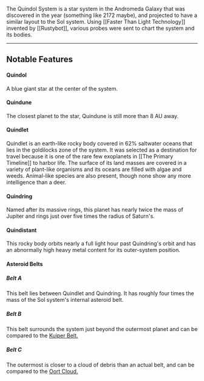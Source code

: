 The Quindol System is a star system in the Andromeda Galaxy that was discovered in the year (something like 2172 maybe), and projected to have a similar layout to the Sol system. Using [[Faster Than Light Technology]] invented by [[Rustybot]], various probes were sent to chart the system and its bodies.

---
## Notable Features

#### Quindol
A blue giant star at the center of the system. 

#### Quindune
The closest planet to the star, Quindune is still more than 8 AU away.

#### Quindlet
Quindlet is an earth-like rocky body covered in 62% saltwater oceans that lies in the goldilocks zone of the system. It was selected as a destination for travel because it is one of the rare few exoplanets in [[The Primary Timeline]] to harbor life. The surface of its land masses are covered in a variety of plant-like organisms and its oceans are filled with algae and weeds. Animal-like species are also present, though none show any more intelligence than a deer.

#### Quindring
Named after its massive rings, this planet has nearly twice the mass of Jupiter and rings just over five times the radius of Saturn's.

#### Quindistant
This rocky body orbits nearly a full light hour past Quindring's orbit and has an abnormally high heavy metal content for its outer-system position.
#### Asteroid Belts

##### Belt A
This belt lies between Quindlet and Quindring. It has roughly four times the mass of the Sol system's internal asteroid belt.
##### Belt B
This belt surrounds the system just beyond the outermost planet and can be compared to the [Kuiper Belt.](https://science.nasa.gov/solar-system/kuiper-belt/)
##### Belt C
The outermost is closer to a cloud of debris than an actual belt, and can be compared to the [Oort Cloud.](https://science.nasa.gov/solar-system/oort-cloud/facts/)